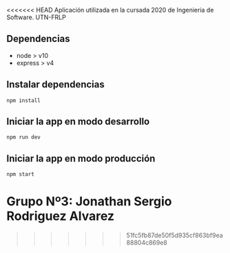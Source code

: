 
<<<<<<< HEAD
Aplicación utilizada en la cursada 2020 de Ingenieria de Software. UTN-FRLP

## Dependencias

 - node > v10
 - express > v4

## Instalar dependencias

`npm install`

## Iniciar la app en modo desarrollo

`npm run dev`

## Iniciar la app en modo producción

`npm start`

Grupo Nº3:
Jonathan Sergio Rodriguez Alvarez
=======
>>>>>>> 51fc5fb87de50f5d935cf863bf9ea88804c869e8
